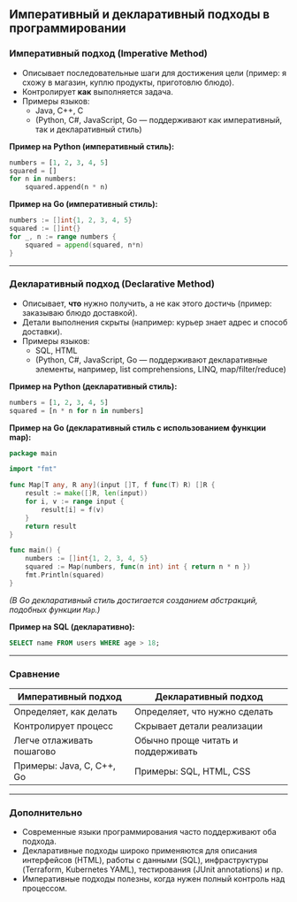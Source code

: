 ## Императивный и декларативный подходы в программировании

### Императивный подход (Imperative Method)

- Описывает последовательные шаги для достижения цели (пример: я схожу в магазин, куплю продукты, приготовлю блюдо).
- Контролирует **как** выполняется задача.
- Примеры языков:  
  - Java, C++, C  
  - (Python, C#, JavaScript, Go — поддерживают как императивный, так и декларативный стиль)

**Пример на Python (императивный стиль):**
```python
numbers = [1, 2, 3, 4, 5]
squared = []
for n in numbers:
    squared.append(n * n)
```

**Пример на Go (императивный стиль):**
```go
numbers := []int{1, 2, 3, 4, 5}
squared := []int{}
for _, n := range numbers {
    squared = append(squared, n*n)
}
```

---

### Декларативный подход (Declarative Method)

- Описывает, **что** нужно получить, а не как этого достичь (пример: заказываю блюдо доставкой).
- Детали выполнения скрыты (например: курьер знает адрес и способ доставки).
- Примеры языков:  
  - SQL, HTML  
  - (Python, C#, JavaScript, Go — поддерживают декларативные элементы, например, list comprehensions, LINQ, map/filter/reduce)

**Пример на Python (декларативный стиль):**
```python
numbers = [1, 2, 3, 4, 5]
squared = [n * n for n in numbers]
```

**Пример на Go (декларативный стиль с использованием функции map):**
```go
package main

import "fmt"

func Map[T any, R any](input []T, f func(T) R) []R {
    result := make([]R, len(input))
    for i, v := range input {
        result[i] = f(v)
    }
    return result
}

func main() {
    numbers := []int{1, 2, 3, 4, 5}
    squared := Map(numbers, func(n int) int { return n * n })
    fmt.Println(squared)
}
```
*(В Go декларативный стиль достигается созданием абстракций, подобных функции `Map`.)*

**Пример на SQL (декларативно):**
```sql
SELECT name FROM users WHERE age > 18;
```

---

### Сравнение

| Императивный подход           | Декларативный подход              |
|------------------------------|-----------------------------------|
| Определяет, как делать       | Определяет, что нужно сделать     |
| Контролирует процесс         | Скрывает детали реализации        |
| Легче отлаживать пошагово    | Обычно проще читать и поддерживать|
| Примеры: Java, C, C++, Go    | Примеры: SQL, HTML, CSS           |

---

### Дополнительно

- Современные языки программирования часто поддерживают оба подхода.
- Декларативные подходы широко применяются для описания интерфейсов (HTML), работы с данными (SQL), инфраструктуры (Terraform, Kubernetes YAML), тестирования (JUnit annotations) и пр.
- Императивные подходы полезны, когда нужен полный контроль над процессом.
